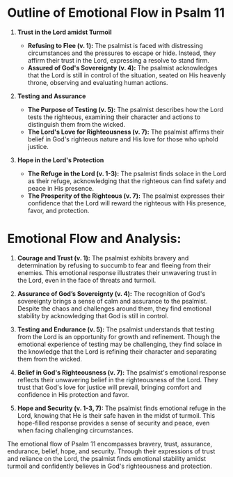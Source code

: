 # Outline of Emotional Flow in Psalm 11

1. **Trust in the Lord amidst Turmoil**
    - **Refusing to Flee (v. 1):** The psalmist is faced with distressing circumstances and the pressures to escape or hide. Instead, they affirm their trust in the Lord, expressing a resolve to stand firm.
    - **Assured of God's Sovereignty (v. 4):** The psalmist acknowledges that the Lord is still in control of the situation, seated on His heavenly throne, observing and evaluating human actions.

2. **Testing and Assurance**
    - **The Purpose of Testing (v. 5):** The psalmist describes how the Lord tests the righteous, examining their character and actions to distinguish them from the wicked.
    - **The Lord's Love for Righteousness (v. 7):** The psalmist affirms their belief in God's righteous nature and His love for those who uphold justice.

3. **Hope in the Lord's Protection**
    - **The Refuge in the Lord (v. 1-3):** The psalmist finds solace in the Lord as their refuge, acknowledging that the righteous can find safety and peace in His presence.
    - **The Prosperity of the Righteous (v. 7):** The psalmist expresses their confidence that the Lord will reward the righteous with His presence, favor, and protection.

# Emotional Flow and Analysis:

1. **Courage and Trust (v. 1):** The psalmist exhibits bravery and determination by refusing to succumb to fear and fleeing from their enemies. This emotional response illustrates their unwavering trust in the Lord, even in the face of threats and turmoil.

2. **Assurance of God’s Sovereignty (v. 4):** The recognition of God's sovereignty brings a sense of calm and assurance to the psalmist. Despite the chaos and challenges around them, they find emotional stability by acknowledging that God is still in control.

3. **Testing and Endurance (v. 5):** The psalmist understands that testing from the Lord is an opportunity for growth and refinement. Though the emotional experience of testing may be challenging, they find solace in the knowledge that the Lord is refining their character and separating them from the wicked.

4. **Belief in God's Righteousness (v. 7):** The psalmist's emotional response reflects their unwavering belief in the righteousness of the Lord. They trust that God's love for justice will prevail, bringing comfort and confidence in His protection and favor.

5. **Hope and Security (v. 1-3, 7):** The psalmist finds emotional refuge in the Lord, knowing that He is their safe haven in the midst of turmoil. This hope-filled response provides a sense of security and peace, even when facing challenging circumstances.

The emotional flow of Psalm 11 encompasses bravery, trust, assurance, endurance, belief, hope, and security. Through their expressions of trust and reliance on the Lord, the psalmist finds emotional stability amidst turmoil and confidently believes in God's righteousness and protection.